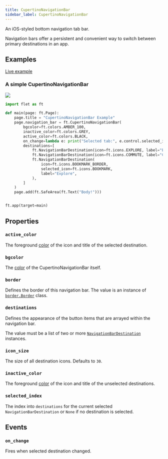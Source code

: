 ```yaml
---
title: CupertinoNavigationBar
sidebar_label: CupertinoNavigationBar
---
```


An iOS-styled bottom navigation tab bar.

Navigation bars offer a persistent and convenient way to switch between primary destinations in an app.

## Examples

[Live example](https://flet-controls-gallery.fly.dev/navigation/cupertinonavigationbar)

### A simple CupertinoNavigationBar

<img src="/img/docs/controls/cupertino-navigation-bar/cupertino-navigation-bar-sample.png" className="screenshot-40"/>

```python
import flet as ft

def main(page: ft.Page):
    page.title = "CupertinoNavigationBar Example"
    page.navigation_bar = ft.CupertinoNavigationBar(
        bgcolor=ft.colors.AMBER_100,
        inactive_color=ft.colors.GREY,
        active_color=ft.colors.BLACK,
        on_change=lambda e: print("Selected tab:", e.control.selected_index),
        destinations=[
            ft.NavigationBarDestination(icon=ft.icons.EXPLORE, label="Explore"),
            ft.NavigationBarDestination(icon=ft.icons.COMMUTE, label="Commute"),
            ft.NavigationBarDestination(
                icon=ft.icons.BOOKMARK_BORDER,
                selected_icon=ft.icons.BOOKMARK,
                label="Explore",
            ),
        ]
    )
    page.add(ft.SafeArea(ft.Text("Body!")))


ft.app(target=main)

```

## Properties

### `active_color`

The foreground [color](/docs/reference/colors) of the icon and title of the selected destination.

### `bgcolor`

The [color](/docs/reference/colors) of the CupertinoNavigationBar itself.

### `border`

Defines the border of this navigation bar. The value is an instance of [`border.Border`](/docs/reference/types/border) class.

### `destinations`

Defines the appearance of the button items that are arrayed within the navigation bar.

The value must be a list of two or more [`NavigationBarDestination`](/docs/controls/navigationbar#navigationdestination-properties) instances.

### `icon_size`

The size of all destination icons. Defaults to `30`.

### `inactive_color`

The foreground [color](/docs/reference/colors) of the icon and title of the unselected destinations.

### `selected_index`

The index into `destinations` for the current selected `NavigationBarDestination` or `None` if no destination is selected.

## Events

### `on_change`

Fires when selected destination changed.
